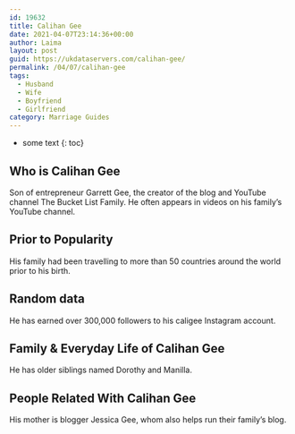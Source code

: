 ```yaml
---
id: 19632
title: Calihan Gee
date: 2021-04-07T23:14:36+00:00
author: Laima
layout: post
guid: https://ukdataservers.com/calihan-gee/
permalink: /04/07/calihan-gee
tags:
  - Husband
  - Wife
  - Boyfriend
  - Girlfriend
category: Marriage Guides
---
```


* some text
{: toc}


## Who is Calihan Gee
                  
                  
                  
Son of entrepreneur Garrett Gee, the creator of the blog and YouTube channel The Bucket List Family. He often appears in videos on his family&#8217;s YouTube channel. 
                  
              
            
              
            
                
                
                
## Prior to Popularity
                  
                  
                  
His family had been travelling to more than 50 countries around the world prior to his birth. 
                  
              
            
              
            
                
                
                
## Random data
                  
                  
                  
He has earned over 300,000 followers to his caligee Instagram account. 
                  
              
            
              
            
                
                
                
## Family & Everyday Life of Calihan Gee
                  
                  
                  
He has older siblings named Dorothy and Manilla. 
                  
              
            
              
            
                
                
                
## People Related With Calihan Gee
                  
                  
                  
His mother is blogger Jessica Gee, whom also helps run their family&#8217;s blog. 
                  
              
            
              
            
                
              
            
              
              
            
            
              
            
          
          
          